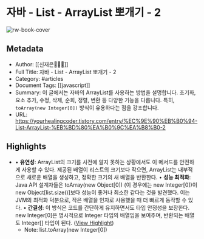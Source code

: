 # 자바 - List - ArrayList 뽀개기 - 2

![rw-book-cover](https://img1.daumcdn.net/thumb/R800x0/?scode=mtistory2&fname=https%3A%2F%2Fblog.kakaocdn.net%2Fdn%2FbHTxS4%2FbtsGBvFjhRX%2FauecVfUcOLPkgLnjvi8OFK%2Fimg.jpg)

## Metadata
- Author: [[신재은👩🏼‍💻]]
- Full Title: 자바 - List - ArrayList 뽀개기 - 2
- Category: #articles
- Document Tags: [[javascript]] 
- Summary: 이 글에서는 자바의 ArrayList를 사용하는 방법을 설명합니다. 초기화, 요소 추가, 수정, 삭제, 순회, 정렬, 변환 등 다양한 기능을 다룹니다. 특히, `toArray(new Integer[0])` 방식이 유용하다는 점을 강조합니다.
- URL: https://yourhealingcoder.tistory.com/entry/%EC%9E%90%EB%B0%94-List-ArrayList-%EB%BD%80%EA%B0%9C%EA%B8%B0-2

## Highlights
- • **유연성**: ArrayList의 크기를 사전에 알지 못하는 상황에서도 이 메서드를 안전하게 사용할 수 있다. 제공된 배열이 리스트의 크기보다 작으면, ArrayList는 내부적으로 새로운 배열을 생성하고, 정확한 크기의 새 배열을 반환한다.
  • **성능 최적화**: Java API 설계자들은 toArray(new Object[0]) (이 경우에는 new Integer[0])이 new Object[list.size()]보다 성능이 좋거나 최소한 같다는 것을 발견했다. 이는 JVM의 최적화 덕분으로, 작은 배열을 인자로 사용했을 때 더 빠르게 동작할 수 있다.
  • **간결성**: 이 방식은 코드를 간단하게 유지하면서도 타입 안정성을 보장한다. new Integer[0]은 명시적으로 Integer 타입의 배열임을 보여주며, 반환되는 배열도 Integer[] 타입이 된다. ([View Highlight](https://read.readwise.io/read/01jhf7d4zj1arxftm81bf20r15))
    - Note: list.toArray(new Integer[0])


